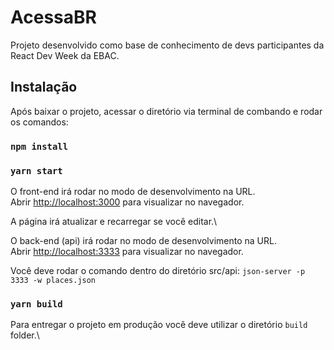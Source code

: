 # AcessaBR

Projeto desenvolvido como base de conhecimento de devs participantes da React Dev Week da EBAC.

## Instalação

Após baixar o projeto, acessar o diretório via terminal de combando e rodar os comandos:

### `npm install`

### `yarn start`

O front-end irá rodar no modo de desenvolvimento na URL.\
Abrir [http://localhost:3000](http://localhost:3000) para visualizar no navegador.

A página irá atualizar e recarregar se você editar.\

O back-end (api) irá rodar no modo de desenvolvimento na URL.\
Abrir [http://localhost:3333](http://localhost:3333) para visualizar no navegador.

Você deve rodar o comando dentro do diretório src/api:
`json-server -p 3333 -w places.json`

### `yarn build`

Para entregar o projeto em produção você deve utilizar o diretório `build` folder.\

